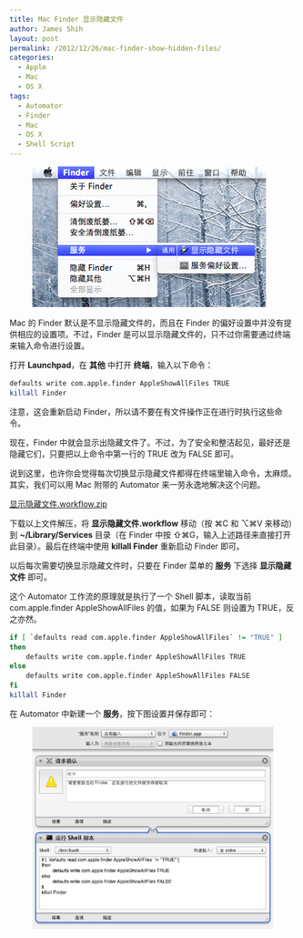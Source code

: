 ```yaml
---
title: Mac Finder 显示隐藏文件
author: James Shih
layout: post
permalink: /2012/12/26/mac-finder-show-hidden-files/
categories:
  - Apple
  - Mac
  - OS X
tags:
  - Automator
  - Finder
  - Mac
  - OS X
  - Shell Script
---
```

<figure>
  <img src="/media/legacy/2012/12/20121226_Mac_Finder_Show_Hidden_Files_2.png" alt="20121226_Mac_Finder_Show_Hidden_Files_2">
</figure>

Mac 的 Finder 默认是不显示隐藏文件的，而且在 Finder 的偏好设置中并没有提供相应的设置项。不过，Finder 是可以显示隐藏文件的，只不过你需要通过终端来输入命令进行设置。

打开 **Launchpad**，在 **其他** 中打开 **终端**，输入以下命令：

```bash
defaults write com.apple.finder AppleShowAllFiles TRUE
killall Finder
```

注意，这会重新启动 Finder，所以请不要在有文件操作正在进行时执行这些命令。

现在，Finder 中就会显示出隐藏文件了。不过，为了安全和整洁起见，最好还是隐藏它们，只要把以上命令中第一行的 TRUE 改为 FALSE 即可。

说到这里，也许你会觉得每次切换显示隐藏文件都得在终端里输入命令，太麻烦。其实，我们可以用 Mac 附带的 Automator 来一劳永逸地解决这个问题。

<!--more-->

<a class="btn" href="/media/legacy/2012/12/显示隐藏文件.workflow.zip">显示隐藏文件.workflow.zip</a>

下载以上文件解压，将 **显示隐藏文件.workflow** 移动（按 <span class="hotkey" title="Command + C">⌘C</span> 和 <span class="hotkey" title="Option + Command + V">⌥⌘V</span> 来移动）到 **~/Library/Services** 目录（在 Finder 中按 <span class="hotkey" title="Shift + Command + G">⇧⌘G</span>，输入上述路径来直接打开此目录）。最后在终端中使用 **killall Finder** 重新启动 Finder 即可。

以后每次需要切换显示隐藏文件时，只要在 Finder 菜单的 **服务** 下选择 **显示隐藏文件** 即可。

这个 Automator 工作流的原理就是执行了一个 Shell 脚本，读取当前 com.apple.finder AppleShowAllFiles 的值，如果为 FALSE 则设置为 TRUE，反之亦然。

```bash
if [ `defaults read com.apple.finder AppleShowAllFiles` != "TRUE" ]
then
	defaults write com.apple.finder AppleShowAllFiles TRUE
else
	defaults write com.apple.finder AppleShowAllFiles FALSE
fi
killall Finder
```

在 Automator 中新建一个 **服务**，按下图设置并保存即可：

<figure>
  <img src="/media/legacy/2012/12/20121226_Mac_Finder_Show_Hidden_Files_1.png" alt="20121226_Mac_Finder_Show_Hidden_Files_1">
</figure>
